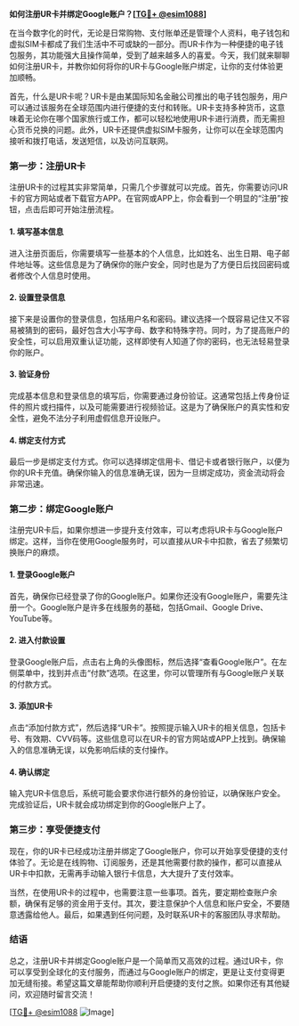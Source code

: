 **如何注册UR卡并绑定Google账户？[[TG💪+ @esim1088](https://t.me/s/esim1088)]**

在当今数字化的时代，无论是日常购物、支付账单还是管理个人资料，电子钱包和虚拟SIM卡都成了我们生活中不可或缺的一部分。而UR卡作为一种便捷的电子钱包服务，其功能强大且操作简单，受到了越来越多人的喜爱。今天，我们就来聊聊如何注册UR卡，并教你如何将你的UR卡与Google账户绑定，让你的支付体验更加顺畅。

首先，什么是UR卡呢？UR卡是由某国际知名金融公司推出的电子钱包服务，用户可以通过该服务在全球范围内进行便捷的支付和转账。UR卡支持多种货币，这意味着无论你在哪个国家旅行或工作，都可以轻松地使用UR卡进行消费，而无需担心货币兑换的问题。此外，UR卡还提供虚拟SIM卡服务，让你可以在全球范围内接听和拨打电话，发送短信，以及访问互联网。

### **第一步：注册UR卡**

注册UR卡的过程其实非常简单，只需几个步骤就可以完成。首先，你需要访问UR卡的官方网站或者下载官方APP。在官网或APP上，你会看到一个明显的“注册”按钮，点击后即可开始注册流程。

#### **1. 填写基本信息**
进入注册页面后，你需要填写一些基本的个人信息，比如姓名、出生日期、电子邮件地址等。这些信息是为了确保你的账户安全，同时也是为了方便日后找回密码或者修改个人信息时使用。

#### **2. 设置登录信息**
接下来是设置你的登录信息，包括用户名和密码。建议选择一个既容易记住又不容易被猜到的密码，最好包含大小写字母、数字和特殊字符。同时，为了提高账户的安全性，可以启用双重认证功能，这样即使有人知道了你的密码，也无法轻易登录你的账户。

#### **3. 验证身份**
完成基本信息和登录信息的填写后，你需要通过身份验证。这通常包括上传身份证件的照片或扫描件，以及可能需要进行视频验证。这是为了确保账户的真实性和安全性，避免不法分子利用虚假信息开设账户。

#### **4. 绑定支付方式**
最后一步是绑定支付方式。你可以选择绑定信用卡、借记卡或者银行账户，以便为你的UR卡充值。确保你输入的信息准确无误，因为一旦绑定成功，资金流动将会非常迅速。

### **第二步：绑定Google账户**

注册完UR卡后，如果你想进一步提升支付效率，可以考虑将UR卡与Google账户绑定。这样，当你在使用Google服务时，可以直接从UR卡中扣款，省去了频繁切换账户的麻烦。

#### **1. 登录Google账户**
首先，确保你已经登录了你的Google账户。如果你还没有Google账户，需要先注册一个。Google账户是许多在线服务的基础，包括Gmail、Google Drive、YouTube等。

#### **2. 进入付款设置**
登录Google账户后，点击右上角的头像图标，然后选择“查看Google账户”。在左侧菜单中，找到并点击“付款”选项。在这里，你可以管理所有与Google账户关联的付款方式。

#### **3. 添加UR卡**
点击“添加付款方式”，然后选择“UR卡”。按照提示输入UR卡的相关信息，包括卡号、有效期、CVV码等。这些信息可以在UR卡的官方网站或APP上找到。确保输入的信息准确无误，以免影响后续的支付操作。

#### **4. 确认绑定**
输入完UR卡信息后，系统可能会要求你进行额外的身份验证，以确保账户安全。完成验证后，UR卡就会成功绑定到你的Google账户上了。

### **第三步：享受便捷支付**

现在，你的UR卡已经成功注册并绑定了Google账户，你可以开始享受便捷的支付体验了。无论是在线购物、订阅服务，还是其他需要付款的操作，都可以直接从UR卡中扣款，无需再手动输入银行卡信息，大大提升了支付效率。

当然，在使用UR卡的过程中，也需要注意一些事项。首先，要定期检查账户余额，确保有足够的资金用于支付。其次，要注意保护个人信息和账户安全，不要随意透露给他人。最后，如果遇到任何问题，及时联系UR卡的客服团队寻求帮助。

### **结语**

总之，注册UR卡并绑定Google账户是一个简单而又高效的过程。通过UR卡，你可以享受到全球化的支付服务，而通过与Google账户的绑定，更是让支付变得更加无缝衔接。希望这篇文章能帮助你顺利开启便捷的支付之旅。如果你还有其他疑问，欢迎随时留言交流！

[[TG💪+ @esim1088](https://t.me/s/esim1088) ![Image](https://i.postimg.cc/4NQfJmqS/Snipaste-2025-05-13-00-14-12.png)]